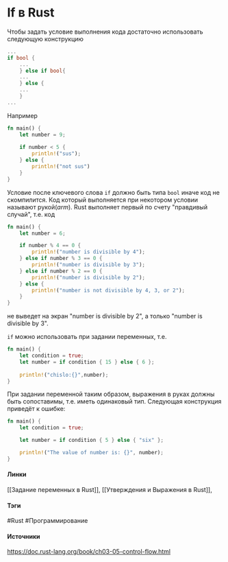 # If в Rust
Чтобы задать условие выполнения кода достаточно использовать следующую конструкцию
```rust
...
if bool {
	...
	} else if bool{
	...
	} else {
	...
	}
...
```
Например
```rust
fn main() {
	let number = 9;
	
	if number < 5 {
		println!("sus");
	} else {
		println!("not sus")
	}
}
```
Условие после ключевого слова `if` должно быть типа `bool` иначе код не скомпилится.
Код который выполняется при некотором условии называют рукой(*arm*).
Rust выполняет первый по счету "правдивый случай", т.е. код
```rust
fn main() {
    let number = 6;

    if number % 4 == 0 {
        println!("number is divisible by 4");
    } else if number % 3 == 0 {
        println!("number is divisible by 3");
    } else if number % 2 == 0 {
        println!("number is divisible by 2");
    } else {
        println!("number is not divisible by 4, 3, or 2");
    }
}
```
не выведет на экран "number is divisible by 2", а только "number is divisible by 3".

`if` можно использовать при задании переменных, т.е.
```rust
fn main() {
	let condition = true;
	let number = if condition { 15 } else { 6 };
	
	println!("chislo:{}",number);
}
```
При задании переменной таким образом, выражения в руках должны быть сопоставимы, т.е. иметь одинаковый тип.
Следующая конструкция приведёт к ошибке:
```rust
fn main() {
    let condition = true;

    let number = if condition { 5 } else { "six" };

    println!("The value of number is: {}", number);
}

```
#### Линки
 [[Задание переменных в Rust]],
 [[Утверждения и Выражения в Rust]],
 
#### Тэги
 #Rust 
 #Программирование 
#### Источники
 https://doc.rust-lang.org/book/ch03-05-control-flow.html